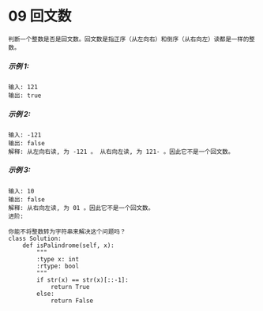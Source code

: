 # 09 回文数




```
判断一个整数是否是回文数。回文数是指正序（从左向右）和倒序（从右向左）读都是一样的整数。
```

##### 示例 1:

```
输入: 121
输出: true
```

##### 示例 2:

```
输入: -121
输出: false
解释: 从左向右读, 为 -121 。 从右向左读, 为 121- 。因此它不是一个回文数。
```

##### 示例 3:

```
输入: 10
输出: false
解释: 从右向左读, 为 01 。因此它不是一个回文数。
进阶:

你能不将整数转为字符串来解决这个问题吗？
class Solution:
    def isPalindrome(self, x):
        """
        :type x: int
        :rtype: bool
        """
        if str(x) == str(x)[::-1]:
            return True
        else:
            return False
```
